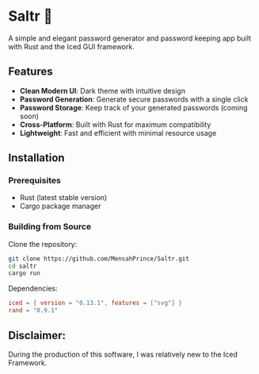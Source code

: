 # Saltr 🔐

A simple and elegant password generator and password keeping app built with Rust and the Iced GUI framework.

## Features

- **Clean Modern UI**: Dark theme with intuitive design
- **Password Generation**: Generate secure passwords with a single click
- **Password Storage**: Keep track of your generated passwords (coming soon)
- **Cross-Platform**: Built with Rust for maximum compatibility
- **Lightweight**: Fast and efficient with minimal resource usage


## Installation

### Prerequisites

- Rust (latest stable version)
- Cargo package manager

### Building from Source

Clone the repository:
  ```bash
  git clone https://github.com/MensahPrince/Saltr.git
  cd saltr
  cargo run
  ```

Dependencies:
   
   ```toml
   iced = { version = "0.13.1", features = ["svg"] }
   rand = "0.9.1"
   ```

## Disclaimer:
During the production of this software, I was relatively new to the Iced Framework. 
